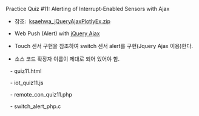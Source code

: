 Practice Quiz #11: Alerting of Interrupt-Enabled Sensors with Ajax

- 참조:  [ksaehwa_jQueryAjaxPlotlyEx.zip](https://drive.google.com/file/d/1f-LSVowOnv8BeQiPEnq8yTpf8tRSrT2J/view)

- Web Push (Alert) with [jQuery Ajax](https://www.w3schools.com/jquery/jquery_ajax_intro.asp)

- Touch 센서 구현을 참조하여 switch 센서 alert를 구현(Jquery Ajax 이용)한다.

* 소스 코드 확장자 이름이 제대로 되어 있어야 함. 

   - quiz11.html

   - iot_quiz11.js

   - remote_con_quiz11.php

   - switch_alert_php.c